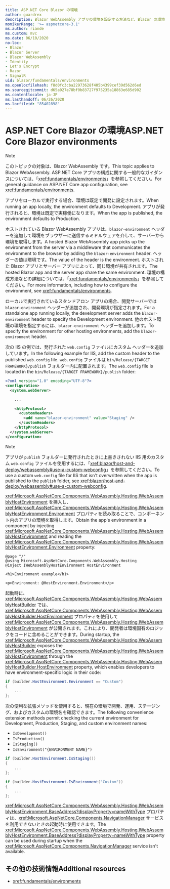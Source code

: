 ```yaml
---
title: ASP.NET Core Blazor の環境
author: guardrex
description: Blazor WebAssembly アプリの環境を設定する方法など、Blazor の環境について説明します。
monikerRange: '>= aspnetcore-3.1'
ms.author: riande
ms.custom: mvc
ms.date: 06/10/2020
no-loc:
- Blazor
- Blazor Server
- Blazor WebAssembly
- Identity
- Let's Encrypt
- Razor
- SignalR
uid: blazor/fundamentals/environments
ms.openlocfilehash: f8d0fc3cba22973628f405b4399cef39d562d6ed
ms.sourcegitcommit: d65a027e78bf0b83727f975235a18863e685d902
ms.contentlocale: ja-JP
ms.lasthandoff: 06/26/2020
ms.locfileid: "85402898"
---
```

# <a name="aspnet-core-blazor-environments"></a><span data-ttu-id="8cb65-103">ASP.NET Core Blazor の環境</span><span class="sxs-lookup"><span data-stu-id="8cb65-103">ASP.NET Core Blazor environments</span></span>

> [!NOTE]
> <span data-ttu-id="8cb65-104">このトピックの対象は、Blazor WebAssembly です。</span><span class="sxs-lookup"><span data-stu-id="8cb65-104">This topic applies to Blazor WebAssembly.</span></span> <span data-ttu-id="8cb65-105">ASP.NET Core アプリの構成に関する一般的なガイダンスについては、「<xref:fundamentals/environments>」を参照してください。</span><span class="sxs-lookup"><span data-stu-id="8cb65-105">For general guidance on ASP.NET Core app configuration, see <xref:fundamentals/environments>.</span></span>

<span data-ttu-id="8cb65-106">アプリをローカルで実行する場合、環境は既定で開発に設定されます。</span><span class="sxs-lookup"><span data-stu-id="8cb65-106">When running an app locally, the environment defaults to Development.</span></span> <span data-ttu-id="8cb65-107">アプリが発行されると、環境は既定で実稼働になります。</span><span class="sxs-lookup"><span data-stu-id="8cb65-107">When the app is published, the environment defaults to Production.</span></span>

<span data-ttu-id="8cb65-108">ホストされている Blazor WebAssembly アプリは、`blazor-environment` ヘッダーを追加して環境をブラウザーに送信するミドルウェアを介して、サーバーから環境を取得します。</span><span class="sxs-lookup"><span data-stu-id="8cb65-108">A hosted Blazor WebAssembly app picks up the environment from the server via a middleware that communicates the environment to the browser by adding the `blazor-environment` header.</span></span> <span data-ttu-id="8cb65-109">ヘッダーの値は環境です。</span><span class="sxs-lookup"><span data-stu-id="8cb65-109">The value of the header is the environment.</span></span> <span data-ttu-id="8cb65-110">ホストされた Blazor アプリとサーバー アプリによって、同じ環境が共有されます。</span><span class="sxs-lookup"><span data-stu-id="8cb65-110">The hosted Blazor app and the server app share the same environment.</span></span> <span data-ttu-id="8cb65-111">環境の構成方法などの詳細については、「<xref:fundamentals/environments>」を参照してください。</span><span class="sxs-lookup"><span data-stu-id="8cb65-111">For more information, including how to configure the environment, see <xref:fundamentals/environments>.</span></span>

<span data-ttu-id="8cb65-112">ローカルで実行されているスタンドアロン アプリの場合、開発サーバーでは `blazor-environment` ヘッダーが追加され、開発環境が指定されます。</span><span class="sxs-lookup"><span data-stu-id="8cb65-112">For a standalone app running locally, the development server adds the `blazor-environment` header to specify the Development environment.</span></span> <span data-ttu-id="8cb65-113">他のホスト環境の環境を指定するには、`blazor-environment` ヘッダーを追加します。</span><span class="sxs-lookup"><span data-stu-id="8cb65-113">To specify the environment for other hosting environments, add the `blazor-environment` header.</span></span>

<span data-ttu-id="8cb65-114">次の IIS の例では、発行された `web.config` ファイルにカスタム ヘッダーを追加しています。</span><span class="sxs-lookup"><span data-stu-id="8cb65-114">In the following example for IIS, add the custom header to the published `web.config` file.</span></span> <span data-ttu-id="8cb65-115">`web.config` ファイルは `bin/Release/{TARGET FRAMEWORK}/publish` フォルダー内に配置されます。</span><span class="sxs-lookup"><span data-stu-id="8cb65-115">The `web.config` file is located in the `bin/Release/{TARGET FRAMEWORK}/publish` folder:</span></span>

```xml
<?xml version="1.0" encoding="UTF-8"?>
<configuration>
  <system.webServer>

    ...

    <httpProtocol>
      <customHeaders>
        <add name="blazor-environment" value="Staging" />
      </customHeaders>
    </httpProtocol>
  </system.webServer>
</configuration>
```

> [!NOTE]
> <span data-ttu-id="8cb65-116">アプリが `publish` フォルダーに発行されたときに上書きされない IIS 用のカスタム `web.config` ファイルを使用するには、「<xref:blazor/host-and-deploy/webassembly#use-a-custom-webconfig>」を参照してください。</span><span class="sxs-lookup"><span data-stu-id="8cb65-116">To use a custom `web.config` file for IIS that isn't overwritten when the app is published to the `publish` folder, see <xref:blazor/host-and-deploy/webassembly#use-a-custom-webconfig>.</span></span>

<span data-ttu-id="8cb65-117"><xref:Microsoft.AspNetCore.Components.WebAssembly.Hosting.IWebAssemblyHostEnvironment> を挿入し、<xref:Microsoft.AspNetCore.Components.WebAssembly.Hosting.IWebAssemblyHostEnvironment.Environment> プロパティを読み取ることで、コンポーネント内のアプリの環境を取得します。</span><span class="sxs-lookup"><span data-stu-id="8cb65-117">Obtain the app's environment in a component by injecting <xref:Microsoft.AspNetCore.Components.WebAssembly.Hosting.IWebAssemblyHostEnvironment> and reading the <xref:Microsoft.AspNetCore.Components.WebAssembly.Hosting.IWebAssemblyHostEnvironment.Environment> property:</span></span>

```razor
@page "/"
@using Microsoft.AspNetCore.Components.WebAssembly.Hosting
@inject IWebAssemblyHostEnvironment HostEnvironment

<h1>Environment example</h1>

<p>Environment: @HostEnvironment.Environment</p>
```

<span data-ttu-id="8cb65-118">起動時に、<xref:Microsoft.AspNetCore.Components.WebAssembly.Hosting.WebAssemblyHostBuilder> では、<xref:Microsoft.AspNetCore.Components.WebAssembly.Hosting.WebAssemblyHostBuilder.HostEnvironment> プロパティを使用して <xref:Microsoft.AspNetCore.Components.WebAssembly.Hosting.IWebAssemblyHostEnvironment> が公開されます。これにより、開発者は環境固有のロジックをコードに含めることができます。</span><span class="sxs-lookup"><span data-stu-id="8cb65-118">During startup, the <xref:Microsoft.AspNetCore.Components.WebAssembly.Hosting.WebAssemblyHostBuilder> exposes the <xref:Microsoft.AspNetCore.Components.WebAssembly.Hosting.IWebAssemblyHostEnvironment> through the <xref:Microsoft.AspNetCore.Components.WebAssembly.Hosting.WebAssemblyHostBuilder.HostEnvironment> property, which enables developers to have environment-specific logic in their code:</span></span>

```csharp
if (builder.HostEnvironment.Environment == "Custom")
{
    ...
};
```

<span data-ttu-id="8cb65-119">次の便利な拡張メソッドを使用すると、現在の環境で開発、運用、ステージング、およびカスタムの環境名を確認できます。</span><span class="sxs-lookup"><span data-stu-id="8cb65-119">The following convenience extension methods permit checking the current environment for Development, Production, Staging, and custom environment names:</span></span>

* `IsDevelopment()`
* `IsProduction()`
* `IsStaging()`
* `IsEnvironment("{ENVIRONMENT NAME}")`

```csharp
if (builder.HostEnvironment.IsStaging())
{
    ...
};

if (builder.HostEnvironment.IsEnvironment("Custom"))
{
    ...
};
```

<span data-ttu-id="8cb65-120"><xref:Microsoft.AspNetCore.Components.WebAssembly.Hosting.IWebAssemblyHostEnvironment.BaseAddress?displayProperty=nameWithType> プロパティは、<xref:Microsoft.AspNetCore.Components.NavigationManager> サービスを利用できないときの起動時に使用できます。</span><span class="sxs-lookup"><span data-stu-id="8cb65-120">The <xref:Microsoft.AspNetCore.Components.WebAssembly.Hosting.IWebAssemblyHostEnvironment.BaseAddress?displayProperty=nameWithType> property can be used during startup when the <xref:Microsoft.AspNetCore.Components.NavigationManager> service isn't available.</span></span>

## <a name="additional-resources"></a><span data-ttu-id="8cb65-121">その他の技術情報</span><span class="sxs-lookup"><span data-stu-id="8cb65-121">Additional resources</span></span>

* <xref:fundamentals/environments>
